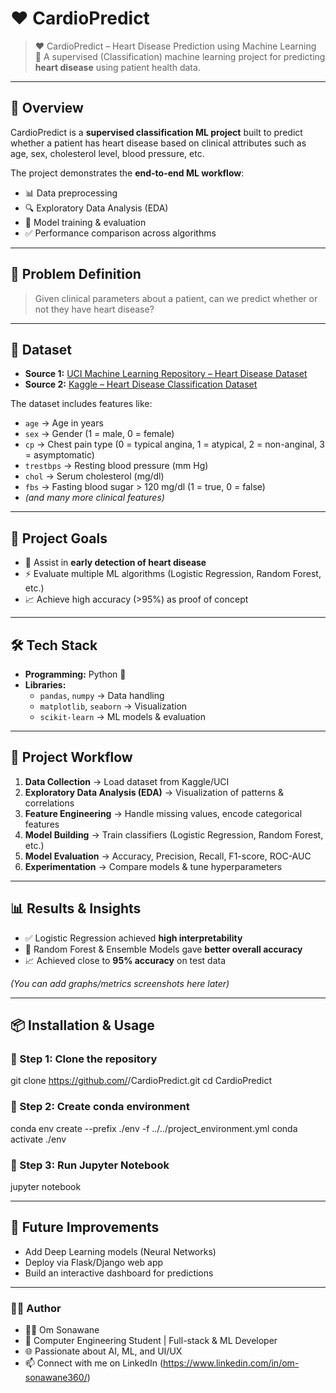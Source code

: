 # ❤️ CardioPredict  

> ❤ CardioPredict – Heart Disease Prediction using Machine Learning   
> 🧠 A supervised (Classification) machine learning project for predicting **heart disease** using patient health data.     
 
--- 
     
## 📌 Overview   
CardioPredict is a **supervised classification ML project** built to predict whether a patient has heart disease based on clinical attributes such as age, sex, cholesterol level, blood pressure, etc.  
  
The project demonstrates the **end-to-end ML workflow**:    
- 📊 Data preprocessing     
- 🔍 Exploratory Data Analysis (EDA)    
- 🤖 Model training & evaluation   
- ✅ Performance comparison across algorithms  

---

## 🧩 Problem Definition  
> Given clinical parameters about a patient, can we predict whether or not they have heart disease?  

---

## 📂 Dataset  
- **Source 1:** [UCI Machine Learning Repository – Heart Disease Dataset](https://archive.ics.uci.edu/ml/datasets/heart+Disease)  
- **Source 2:** [Kaggle – Heart Disease Classification Dataset](https://www.kaggle.com/datasets/sumaiyatasmeem/heart-disease-classification-dataset)  

The dataset includes features like:  
- `age` → Age in years  
- `sex` → Gender (1 = male, 0 = female)  
- `cp` → Chest pain type (0 = typical angina, 1 = atypical, 2 = non-anginal, 3 = asymptomatic)  
- `trestbps` → Resting blood pressure (mm Hg)  
- `chol` → Serum cholesterol (mg/dl)  
- `fbs` → Fasting blood sugar > 120 mg/dl (1 = true, 0 = false)  
- *(and many more clinical features)*  

---

## 🎯 Project Goals  
- 🏥 Assist in **early detection of heart disease**  
- ⚡ Evaluate multiple ML algorithms (Logistic Regression, Random Forest, etc.)  
- 📈 Achieve high accuracy (>95%) as proof of concept  

---

## 🛠️ Tech Stack  
- **Programming:** Python 🐍  
- **Libraries:**  
  - `pandas`, `numpy` → Data handling  
  - `matplotlib`, `seaborn` → Visualization  
  - `scikit-learn` → ML models & evaluation  

---

## 🚀 Project Workflow  
1. **Data Collection** → Load dataset from Kaggle/UCI  
2. **Exploratory Data Analysis (EDA)** → Visualization of patterns & correlations  
3. **Feature Engineering** → Handle missing values, encode categorical features  
4. **Model Building** → Train classifiers (Logistic Regression, Random Forest, etc.)  
5. **Model Evaluation** → Accuracy, Precision, Recall, F1-score, ROC-AUC  
6. **Experimentation** → Compare models & tune hyperparameters  

---

## 📊 Results & Insights  
- ✅ Logistic Regression achieved **high interpretability**  
- 🌳 Random Forest & Ensemble Models gave **better overall accuracy**  
- 📈 Achieved close to **95% accuracy** on test data  

*(You can add graphs/metrics screenshots here later)*  

---

## 📦 Installation & Usage  

### 🔹 Step 1: Clone the repository  

git clone https://github.com/<your-username>/CardioPredict.git
cd CardioPredict

### 🔹 Step 2: Create conda environment
conda env create --prefix ./env -f ../../project_environment.yml
conda activate ./env

### 🔹 Step 3: Run Jupyter Notebook
jupyter notebook

---

## 📜 Future Improvements
- Add Deep Learning models (Neural Networks)
- Deploy via Flask/Django web app
- Build an interactive dashboard for predictions

---

### 🧑‍💻 Author 
- 👨‍🎓 Om Sonawane
- 💼 Computer Engineering Student | Full-stack & ML Developer
- 🌐 Passionate about AI, ML, and UI/UX
- 📫 Connect with me on LinkedIn (https://www.linkedin.com/in/om-sonawane360/)

